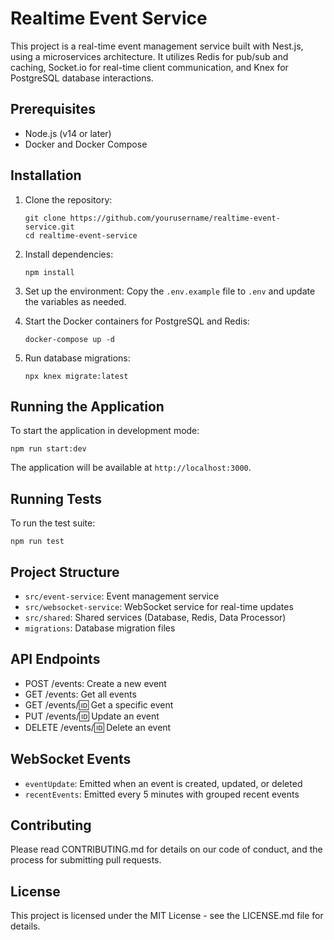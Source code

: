 # Realtime Event Service

This project is a real-time event management service built with Nest.js, using a microservices architecture. It utilizes Redis for pub/sub and caching, Socket.io for real-time client communication, and Knex for PostgreSQL database interactions.

## Prerequisites

- Node.js (v14 or later)
- Docker and Docker Compose

## Installation

1. Clone the repository:

   ```
   git clone https://github.com/yourusername/realtime-event-service.git
   cd realtime-event-service
   ```

2. Install dependencies:

   ```
   npm install
   ```

3. Set up the environment:
   Copy the `.env.example` file to `.env` and update the variables as needed.

4. Start the Docker containers for PostgreSQL and Redis:

   ```
   docker-compose up -d
   ```

5. Run database migrations:
   ```
   npx knex migrate:latest
   ```

## Running the Application

To start the application in development mode:

```
npm run start:dev
```

The application will be available at `http://localhost:3000`.

## Running Tests

To run the test suite:

```
npm run test
```

## Project Structure

- `src/event-service`: Event management service
- `src/websocket-service`: WebSocket service for real-time updates
- `src/shared`: Shared services (Database, Redis, Data Processor)
- `migrations`: Database migration files

## API Endpoints

- POST /events: Create a new event
- GET /events: Get all events
- GET /events/:id: Get a specific event
- PUT /events/:id: Update an event
- DELETE /events/:id: Delete an event

## WebSocket Events

- `eventUpdate`: Emitted when an event is created, updated, or deleted
- `recentEvents`: Emitted every 5 minutes with grouped recent events

## Contributing

Please read CONTRIBUTING.md for details on our code of conduct, and the process for submitting pull requests.

## License

This project is licensed under the MIT License - see the LICENSE.md file for details.
